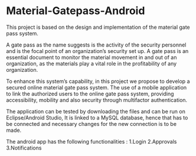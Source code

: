 # Material-Gatepass-Android

This project is based on the design and implementation of the material gate pass system.

A gate pass as the name suggests is the activity of the security personnel and is the focal 
point of an organization’s security set up. A gate pass is an essential document to monitor 
the material movement in and out of an organization, as the materials play a vital role in
the profitability of any organization.

To enhance this system’s capability, in this project we propose to develop a secured
online material gate pass system. The use of a mobile application to link the 
authorized users to the online gate pass system, providing accessibility, 
mobility and also security through multifactor authentication.

The application can be tested by downloading the files and can be run on Eclipse/Android Studio, 
It is linked to a MySQL database, hence that has to be connected and necessary changes for the new
connection is to be made.

The android app has the following functionalities :
1.Login
2.Approvals
3.Notifications 

 
